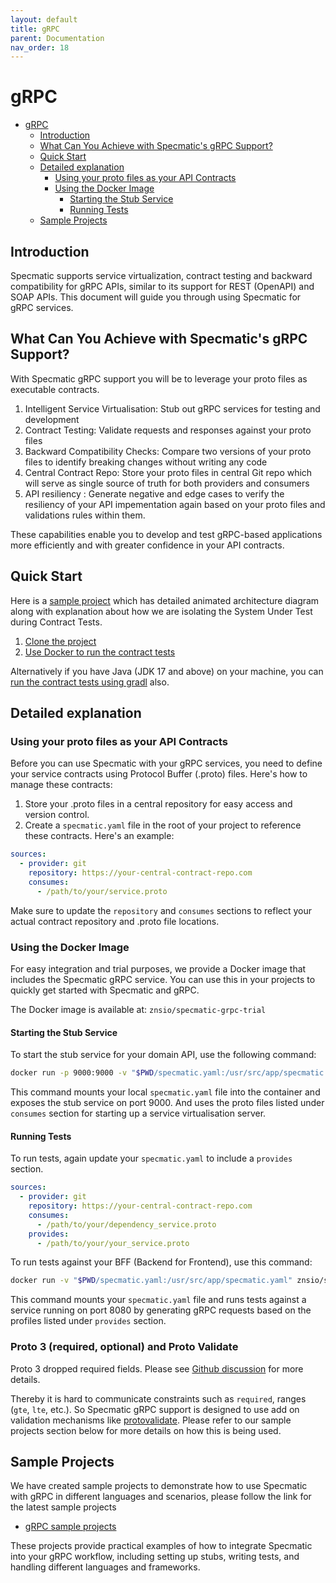 ```yaml
---
layout: default
title: gRPC
parent: Documentation
nav_order: 18
---
```


# gRPC

- [gRPC](#grpc)
  - [Introduction](#introduction)
  - [What Can You Achieve with Specmatic's gRPC Support?](#what-can-you-achieve-with-specmatics-grpc-support)
  - [Quick Start](#quick-start)
  - [Detailed explanation](#detailed-explanation)
    - [Using your proto files as your API Contracts](#using-your-proto-files-as-your-api-contracts)
    - [Using the Docker Image](#using-the-docker-image)
      - [Starting the Stub Service](#starting-the-stub-service)
      - [Running Tests](#running-tests)
  - [Sample Projects](#sample-projects)
  

## Introduction

Specmatic supports service virtualization, contract testing and backward compatibility for gRPC APIs, similar to its support for REST (OpenAPI) and SOAP APIs. This document will guide you through using Specmatic for gRPC services.

## What Can You Achieve with Specmatic's gRPC Support?

With Specmatic gRPC support you will be to leverage your proto files as executable contracts.

1. Intelligent Service Virtualisation: Stub out gRPC services for testing and development
2. Contract Testing: Validate requests and responses against your proto files
3. Backward Compatibility Checks: Compare two versions of your proto files to identify breaking changes without writing any code
4. Central Contract Repo: Store your proto files in central Git repo which will serve as single source of truth for both providers and consumers
5. API resiliency : Generate negative and edge cases to verify the resiliency of your API impementation again based on your proto files and validations rules within them.

These capabilities enable you to develop and test gRPC-based applications more efficiently and with greater confidence in your API contracts.

## Quick Start

Here is a [sample project](https://github.com/znsio/specmatic-order-bff-grpc-kotlin) which has detailed animated architecture diagram along with explanation about how we are isolating the System Under Test during Contract Tests.

1. [Clone the project](https://github.com/znsio/specmatic-order-bff-grpc-kotlin?tab=readme-ov-file#project-setup)
2. [Use Docker to run the contract tests](https://github.com/znsio/specmatic-order-bff-grpc-kotlin?tab=readme-ov-file#using-docker)

Alternatively if you have Java (JDK 17 and above) on your machine, you can [run the contract tests using gradl](https://github.com/znsio/specmatic-order-bff-grpc-kotlin?tab=readme-ov-file#using-gradle) also.

## Detailed explanation

### Using your proto files as your API Contracts

Before you can use Specmatic with your gRPC services, you need to define your service contracts using Protocol Buffer (.proto) files. Here's how to manage these contracts:

1. Store your .proto files in a central repository for easy access and version control.
2. Create a `specmatic.yaml` file in the root of your project to reference these contracts. Here's an example:

```yaml
sources:
  - provider: git
    repository: https://your-central-contract-repo.com
    consumes:
      - /path/to/your/service.proto
```

Make sure to update the `repository` and `consumes` sections to reflect your actual contract repository and .proto file locations.

### Using the Docker Image

For easy integration and trial purposes, we provide a Docker image that includes the Specmatic gRPC service. You can use this in your projects to quickly get started with Specmatic and gRPC.

The Docker image is available at: `znsio/specmatic-grpc-trial`

#### Starting the Stub Service

To start the stub service for your domain API, use the following command:

```bash
docker run -p 9000:9000 -v "$PWD/specmatic.yaml:/usr/src/app/specmatic.yaml" znsio/specmatic-grpc-trial stub
```

This command mounts your local `specmatic.yaml` file into the container and exposes the stub service on port 9000. And uses the proto files listed under `consumes` section for starting up a service virtualisation server.

#### Running Tests

To run tests, again update your `specmatic.yaml` to include a `provides` section.

```yaml
sources:
  - provider: git
    repository: https://your-central-contract-repo.com
    consumes:
      - /path/to/your/dependency_service.proto
    provides:
      - /path/to/your/your_service.proto
```

To run tests against your BFF (Backend for Frontend), use this command:

```bash
docker run -v "$PWD/specmatic.yaml:/usr/src/app/specmatic.yaml" znsio/specmatic-grpc-trial test --port=8080
```

This command mounts your `specmatic.yaml` file and runs tests against a service running on port 8080 by generating gRPC requests based on the profiles listed under `provides` section.

### Proto 3 (required, optional) and Proto Validate

Proto 3 dropped required fields. Please see [Github discussion](https://github.com/protocolbuffers/protobuf/issues/2497#issuecomment-267422550) for more details.

Thereby it is hard to communicate constraints such as `required`, ranges (`gte`, `lte`, etc.).
So Specmatic gRPC support is designed to use add on validation mechanisms like [protovalidate](https://github.com/bufbuild/protovalidate). Please refer to our sample projects section below for more details on how this is being used.

## Sample Projects

We have created sample projects to demonstrate how to use Specmatic with gRPC in different languages and scenarios, please follow the link for the latest sample projects 

* [gRPC sample projects](https://specmatic.io/documentation/sample_projects.html#grpc)

These projects provide practical examples of how to integrate Specmatic into your gRPC workflow, including setting up stubs, writing tests, and handling different languages and frameworks.
